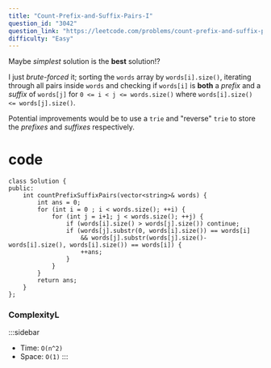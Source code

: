 ```yaml
---
title: "Count-Prefix-and-Suffix-Pairs-I"
question_id: "3042"
question_link: "https://leetcode.com/problems/count-prefix-and-suffix-pairs-i/"
difficulty: "Easy"
---
```


Maybe *simplest* solution is the **best** solution!?

I just *brute-forced* it; sorting the `words` array by `words[i].size()`, iterating through all pairs inside `words` and checking if `words[i]` is 
**both** a *prefix* and a *suffix* of `words[j]` for `0 <= i < j <= words.size()` where `words[i].size() <= words[j].size()`.

Potential improvements would be to use a `trie` and "reverse" `trie` to store the *prefixes* and *suffixes* respectively.

# cod<span>e</span>

``` {.cpp}
class Solution {
public:
    int countPrefixSuffixPairs(vector<string>& words) {
        int ans = 0;
        for (int i = 0 ; i < words.size(); ++i) {
            for (int j = i+1; j < words.size(); ++j) {
                if (words[i].size() > words[j].size()) continue;
                if (words[j].substr(0, words[i].size()) == words[i]
                    && words[j].substr(words[j].size()-words[i].size(), words[i].size()) == words[i]) {
                    ++ans;
                }
            }
        }
        return ans;
    }
};
```

### Complexity<span>L</span>

:::sidebar
- Time: `O(n^2)`
- Space: `O(1)`
:::
